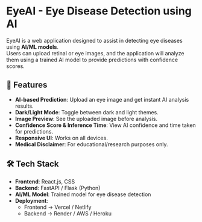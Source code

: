 # EyeAI - Eye Disease Detection using AI

EyeAI is a web application designed to assist in detecting eye diseases using **AI/ML models**.  
Users can upload retinal or eye images, and the application will analyze them using a trained AI model to provide predictions with confidence scores.

## 🚀 Features

- **AI-based Prediction**: Upload an eye image and get instant AI analysis results.  
- **Dark/Light Mode**: Toggle between dark and light themes.  
- **Image Preview**: See the uploaded image before analysis.  
- **Confidence Score & Inference Time**: View AI confidence and time taken for predictions.  
- **Responsive UI**: Works on all devices.  
- **Medical Disclaimer**: For educational/research purposes only.

## 🛠️ Tech Stack

- **Frontend**: React.js, CSS  
- **Backend**: FastAPI / Flask (Python)  
- **AI/ML Model**: Trained model for eye disease detection  
- **Deployment**:  
  - Frontend → Vercel / Netlify  
  - Backend → Render / AWS / Heroku  
